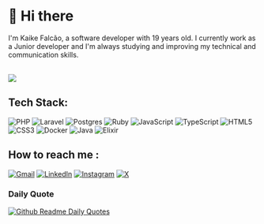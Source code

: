 # 👋 Hi there 
I'm Kaike Falcão, a software developer with 19 years old. I currently work as a Junior developer and I'm always studying and improving my technical and communication skills.
<br><br>

![](https://komarev.com/ghpvc/?username=LimeHawk&color=blueviolet)

## Tech Stack:
  ![PHP](https://img.shields.io/badge/php-%23777BB4.svg?style=for-the-badge&logo=php&logoColor=white) ![Laravel](https://img.shields.io/badge/laravel-%23FF2D20.svg?style=for-the-badge&logo=laravel&logoColor=white)     ![Postgres](https://img.shields.io/badge/postgres-%23316192.svg?style=for-the-badge&logo=postgresql&logoColor=white)  ![Ruby](https://img.shields.io/badge/Ruby-CC342D?style=for-the-badge&logo=ruby&logoColor=white) ![JavaScript](https://img.shields.io/badge/javascript-%23323330.svg?style=for-the-badge&logo=javascript&logoColor=%23F7DF1E) ![TypeScript](https://img.shields.io/badge/typescript-%23007ACC.svg?style=for-the-badge&logo=typescript&logoColor=white) ![HTML5](https://img.shields.io/badge/html5-%23E34F26.svg?style=for-the-badge&logo=html5&logoColor=white) ![CSS3](https://img.shields.io/badge/css3-%231572B6.svg?style=for-the-badge&logo=css3&logoColor=white) ![Docker](https://img.shields.io/badge/Docker-2CA5E0?style=for-the-badge&logo=docker&logoColor=white) ![Java](https://img.shields.io/badge/java-%23ED8B00.svg?style=for-the-badge&logo=openjdk&logoColor=white) ![Elixir](https://img.shields.io/badge/elixir-%234B275F.svg?style=for-the-badge&logo=elixir&logoColor=white)

## How to reach me :
[![Gmail](https://img.shields.io/badge/Gmail-D14836.svg?style=for-the-badge&logo=gmail&logoColor=white)](kaikelfalcao@gmail.com) [![LinkedIn](https://img.shields.io/badge/LinkedIn-0077B5?style=for-the-badge&logo=linkedin&logoColor=white)](https://www.linkedin.com/in/kaikefalcao/) [![Instagram](https://img.shields.io/badge/Instagram-%23E4405F.svg?style=for-the-badge&logo=Instagram&logoColor=white)](https://www.instagram.com/kaikelfalcao/) [![X](https://img.shields.io/badge/X-%23000000.svg?style=for-the-badge&logo=X&logoColor=white)](https://twitter.com/kaikelime)


### Daily Quote
[![Github Readme Daily Quotes](https://readme-daily-quotes.vercel.app/api)](https://github.com/cheehwatang/github-readme-daily-quotes)


